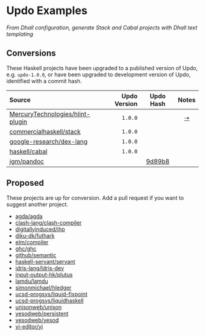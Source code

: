 # Updo Examples

_From Dhall configuration, generate Stack and Cabal projects with Dhall text templating_

## Conversions

These Haskell projects have been upgraded to a published version of Updo, e.g.
`updo-1.0.0`, or have been upgraded to development version of Updo, identified
with a commit hash.

| Source | Updo Version | Updo Hash | Notes |
| :- | -:| :-: | :-: |
| [MercuryTechnologies/hlint-plugin](https://github.com/up-do/hlint-plugin) | `1.0.0` | | [⇢](/hlint-plugin.md) |
| [commercialhaskell/stack](https://github.com/up-do/stack) | `1.0.0` | | |
| [google-research/dex-lang](https://github.com/up-do/dex-lang) | `1.0.0` | | |
| [haskell/cabal](https://github.com/up-do/cabal) | `1.0.0` | | |
| [jgm/pandoc](https://github.com/up-do/pandoc) | | [9d89b8](https://github.com/cabalism/updo/commit/9d89b85a54e49fd0c7a29342cf5b98de2529f588) | |

## Proposed

These projects are up for conversion. Add a pull request if you want to suggest
another project.

* [agda/agda](https://github.com/agda/agda)
* [clash-lang/clash-compiler](https://github.com/clash-lang/clash-compiler)
* [digitallyinduced/ihp](https://github.com/digitallyinduced/ihp)
* [diku-dk/futhark](https://github.com/diku-dk/futhark)
* [elm/compiler](https://github.com/elm/compiler)
* [ghc/ghc](https://github.com/ghc/ghc)
* [github/semantic](https://github.com/github/semantic)
* [haskell-servant/servant](https://github.com/haskell-servant/servant)
* [idris-lang/Idris-dev](https://github.com/idris-lang/Idris-dev)
* [input-output-hk/plutus](https://github.com/input-output-hk/plutus)
* [lamdu/lamdu](https://github.com/lamdu/lamdu)
* [simonmichael/hledger](https://github.com/simonmichael/hledger)
* [ucsd-progsys/liquid-fixpoint](https://github.com/ucsd-progsys/liquid-fixpoint)
* [ucsd-progsys/liquidhaskell](https://github.com/ucsd-progsys/liquidhaskell)
* [unisonweb/unison](https://github.com/unisonweb/unison/)
* [yesodweb/persistent](https://github.com/yesodweb/persistent)
* [yesodweb/yesod](https://github.com/yesodweb/yesod)
* [yi-editor/yi](https://github.com/yi-editor/yi)

